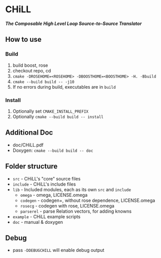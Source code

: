 # CHiLL

***The Composable High Level Loop Source-to-Source Translator***

## How to use

### Build

1. build boost, rose
2. checkout repo, cd
3. `cmake -DROSEHOME=<ROSEHOME> -DBOOSTHOME=<BOOSTHOME> -H. -Bbuild`
4. `cmake --build build -- -j10`
5. If no errors during build, executables are in `build`

### Install

1. Optionally set `CMAKE_INSTALL_PREFIX`
2. Optionally `cmake --build build -- install`

## Additional Doc

* doc/CHiLL.pdf
* Doxygen: `cmake --build build -- doc`

## Folder structure

* `src` - CHiLL's "core" source files
* `include` - CHiLL's include files
* `lib` - Included modules, each as its own `src` and `include`
    * `omega` - omega, LICENSE.omega
    * `codegen` - codegen+, without rose dependence, LICENSE.omega
    * `rosecg` - codegen with rose, LICENSE.omega
    * `parserel` - parse Relation vectors, for adding knowns
* `example` - CHiLL example scripts
* `doc` - manual & doxygen

## Debug

* pass `-DDEBUGCHILL` will enable debug output